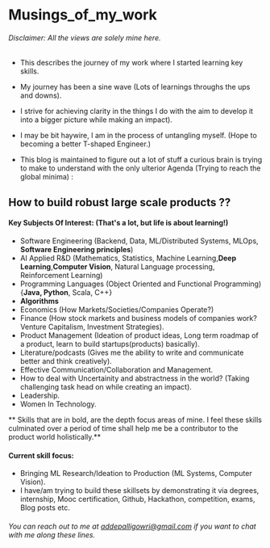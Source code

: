 # Musings_of_my_work

###### Disclaimer: All the views are solely mine here.

- This describes the journey of my work where I started learning key skills.
- My journey has been a sine wave (Lots of learnings throughs the ups and downs).
- I strive for achieving clarity in the things I do with the aim to develop it into a bigger picture while making an impact).
- I may be bit haywire, I am in the process of untangling myself. (Hope to becoming a better T-shaped Engineer.)

- This blog is maintained to figure out a lot of stuff a curious brain is trying to make to understand with the only ulterior Agenda (Trying to reach the global minima) :
 
 ## **How to build robust large scale products ??**
 
 #### Key Subjects Of Interest: (That's a lot, but life is about learning!)
 
 - Software Engineering (Backend, Data, ML/Distributed Systems, MLOps, **Software Engineering principles**)
 - AI Applied R&D (Mathematics, Statistics, Machine Learning,**Deep Learning**,**Computer Vision**, Natural Language processing, Reinforcement Learning)
 - Programming Languages (Object Oriented and Functional Programming){**Java, Python**, Scala, C++}
 - **Algorithms**
 - Economics (How Markets/Societies/Companies Operate?)
 - Finance (How stock markets and business models of companies work? Venture Capitalism, Investment Strategies).
 - Product Management (Ideation of product ideas, Long term roadmap of a product, learn to build startups(products) basically).
 - Literature/podcasts (Gives me the ability to write and communicate better and think creatively).
 - Effective Communication/Collaboration and Management.
 - How to deal with Uncertainity and abstractness in the world? (Taking challenging task head on while creating an impact).
 - Leadership.
 - Women In Technology.


** Skills that are in bold, are the depth focus areas of mine. I feel these skills culminated over a period of time shall help me be a contributor to the product world holistically.**




#### Current skill focus:

- Bringing ML Research/Ideation to Production (ML Systems, Computer Vision).
- I have/am trying to build these skillsets by demonstrating it via degrees, internship, Mooc certification, Github, Hackathon, competition, exams, Blog posts etc.

###### You can reach out to me at addepalligowri@gmail.com if you want to chat with me along these lines.





 
 
 
 
